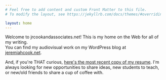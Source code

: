 ```yaml
---
# Feel free to add content and custom Front Matter to this file.
# To modify the layout, see https://jekyllrb.com/docs/themes/#overriding-theme-defaults

layout: home
---
```

Welcome to jrcookandassociates.net! This is my home on the Web for all of my writing.  
You can find my audiovisual work on my WordPress blog at [jeremiahcook.net](https://jeremiahcook.net).  

And, if you're THAT curious, [here's the most recent copy of my resume](assets/Resume-Jeremiah-Cook.pdf).  I'm always looking for new opportunities to share ideas, new students to teach, or new/old friends to share a cup of coffee with.